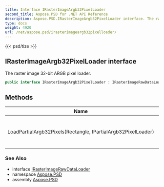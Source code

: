```yaml
---
title: Interface IRasterImageArgb32PixelLoader
second_title: Aspose.PSD for .NET API Reference
description: Aspose.PSD.IRasterImageArgb32PixelLoader interface. The raster image 32bit ARGB pixel loader
type: docs
weight: 4920
url: /net/aspose.psd/irasterimageargb32pixelloader/
---
```

{{< psd/tize >}}
## IRasterImageArgb32PixelLoader interface

The raster image 32-bit ARGB pixel loader.

```csharp
public interface IRasterImageArgb32PixelLoader : IRasterImageRawDataLoader
```

## Methods

| Name | Description |
| --- | --- |
| [LoadPartialArgb32Pixels](../../aspose.psd/irasterimageargb32pixelloader/loadpartialargb32pixels/)(Rectangle, IPartialArgb32PixelLoader) | Loads 32-bit ARGB pixels partially (by blocks). |

### See Also

* interface [IRasterImageRawDataLoader](../irasterimagerawdataloader/)
* namespace [Aspose.PSD](../../aspose.psd/)
* assembly [Aspose.PSD](../../)



